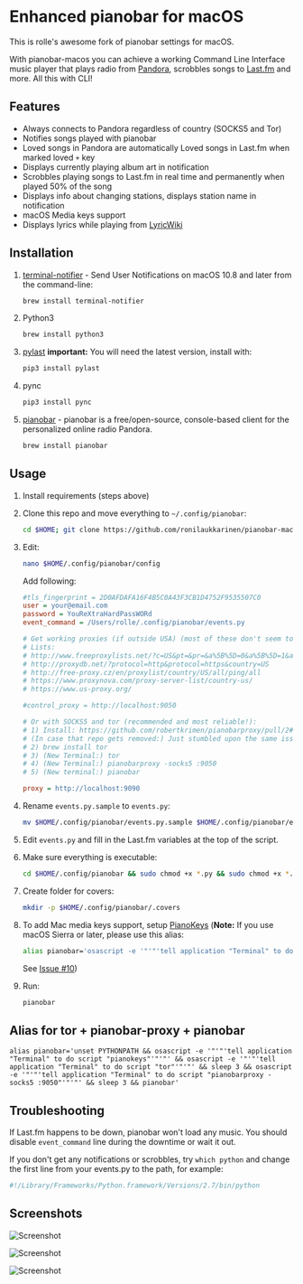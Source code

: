 Enhanced pianobar for macOS
================

This is rolle's awesome fork of pianobar settings for macOS.

With pianobar-macos you can achieve a working Command Line Interface music player that plays radio from [Pandora](https://www.pandora.com), scrobbles songs to [Last.fm](http://www.last.fm) and more. All this with CLI!

## Features

- Always connects to Pandora regardless of country (SOCKS5 and Tor)
- Notifies songs played with pianobar
- Loved songs in Pandora are automatically Loved songs in Last.fm when marked loved `+` key
- Displays currently playing album art in notification
- Scrobbles playing songs to Last.fm in real time and permanently when played 50% of the song
- Displays info about changing stations, displays station name in notification
- macOS Media keys support
- Displays lyrics while playing from [LyricWiki](http://lyrics.wikia.com/)

## Installation

1. [terminal-notifier](https://github.com/julienXX/terminal-notifier) - Send User Notifications on macOS 10.8 and later from the command-line:
   ```bash
   brew install terminal-notifier
   ```
2. Python3
   ```bash
   brew install python3
   ```
3. [pylast](https://github.com/pylast/pylast)
   **important:** You will need the latest version, install with:
   ```bash
   pip3 install pylast
   ```
4. pync
   ```bash 
   pip3 install pync
   ```
5. [pianobar](https://github.com/PromyLOPh/pianobar) - pianobar is a free/open-source, console-based client for the personalized online radio Pandora.
   ```bash
   brew install pianobar
   ```

## Usage

1. Install requirements (steps above)
2. Clone this repo and move everything to `~/.config/pianobar`:

   ```bash
   cd $HOME; git clone https://github.com/ronilaukkarinen/pianobar-macos; cd pianobar-macos; mkdir -p $HOME/.config/pianobar; cp -Rv $HOME/pianobar-macos/* $HOME/.config/pianobar/; rm -rf $HOME/pianobar-macos
   ```

3. Edit:

   ```bash
   nano $HOME/.config/pianobar/config
   ```
   
   Add following:

   ```ini
   #tls_fingerprint = 2D0AFDAFA16F4B5C0A43F3CB1D4752F9535507C0
   user = your@email.com
   password = YouReXtraHardPassWORd
   event_command = /Users/rolle/.config/pianobar/events.py

   # Get working proxies (if outside USA) (most of these don't seem to work after 06/2021):
   # Lists:
   # http://www.freeproxylists.net/?c=US&pt=&pr=&a%5B%5D=0&a%5B%5D=1&a%5B%5D=2&u=90
   # http://proxydb.net/?protocol=http&protocol=https&country=US
   # http://free-proxy.cz/en/proxylist/country/US/all/ping/all
   # https://www.proxynova.com/proxy-server-list/country-us/
   # https://www.us-proxy.org/
   
   #control_proxy = http://localhost:9050
   
   # Or with SOCKS5 and tor (recommended and most reliable!):
   # 1) Install: https://github.com/robertkrimen/pianobarproxy/pull/2#issuecomment-853703139
   # (In case that repo gets removed:) Just stumbled upon the same issue. FYI you who google about this like me: You can install pianobarproxy successfully with go get github.com/brendanhoran/pianobarproxy or go install github.com/brendanhoran/pianobarproxy@latest. So sad this isn't merged.
   # 2) brew install tor
   # 3) (New Terminal:) tor
   # 4) (New Terminal:) pianobarproxy -socks5 :9050
   # 5) (New terminal:) pianobar
   
   proxy = http://localhost:9090
   ```

4. Rename `events.py.sample` to `events.py`:
   ```bash
   mv $HOME/.config/pianobar/events.py.sample $HOME/.config/pianobar/events.py
   ```

5. Edit `events.py` and fill in the Last.fm variables at the top of the script.
6. Make sure everything is executable:
   ```bash
   cd $HOME/.config/pianobar && sudo chmod +x *.py && sudo chmod +x *.sh && sudo chmod +x *.rb
   ```
7. Create folder for covers:
   ```bash
   mkdir -p $HOME/.config/pianobar/.covers
   ```   
8. To add Mac media keys support, setup [PianoKeys](https://github.com/shayne/PianoKeys) (**Note:** If you use macOS Sierra or later, please use this alias:
   ```bash
   alias pianobar='osascript -e '"'"'tell application "Terminal" to do script "pianokeys"'"'"' && pianobar'
   ```
   
   See [Issue #10](https://github.com/shayne/PianoKeys/issues/10))
9. Run:
   ```bash
   pianobar
   ```

## Alias for tor + pianobar-proxy + pianobar

``` shell
alias pianobar='unset PYTHONPATH && osascript -e '"'"'tell application "Terminal" to do script "pianokeys"'"'"' && osascript -e '"'"'tell application "Terminal" to do script "tor"'"'"' && sleep 3 && osascript -e '"'"'tell application "Terminal" to do script "pianobarproxy -socks5 :9050"'"'"' && sleep 3 && pianobar'
```

## Troubleshooting

If Last.fm happens to be down, pianobar won't load any music. You should disable `event_command` line during the downtime or wait it out.

If you don't get any notifications or scrobbles, try `which python` and change the first line from your events.py to the path, for example:

``` python
#!/Library/Frameworks/Python.framework/Versions/2.7/bin/python
```

## Screenshots

![](https://i.imgur.com/VUDCm9o.png "Screenshot")

![](https://i.imgur.com/kYZSMQ7.png "Screenshot")

![](https://i.imgur.com/vdnwoYX.png "Screenshot")
